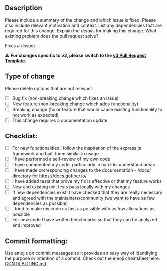 ## Description

Please include a summary of the change and which issue is fixed. Please also include relevant motivation and context. List any dependencies that are required for this change. 
Explain the *details* for making this change. What existing problem does the pull request solve?

Fixes # (issue)

:warning: **For changes specific to v3, please switch to the [v3 Pull Request Template](?template=v3-changes.md).**

## Type of change

Please delete options that are not relevant.

- [ ] Bug fix (non-breaking change which fixes an issue)
- [ ] New feature (non-breaking change which adds functionality)
- [ ] Breaking change (fix or feature that would cause existing functionality to not work as expected)
- [ ] This change requires a documentation update

## Checklist:

- [ ] For new functionalities I follow the inspiration of the express js framework and built them similar in usage
- [ ] I have performed a self-review of my own code
- [ ] I have commented my code, particularly in hard-to-understand areas
- [ ] I have made corresponding changes to the documentation - /docs/ directory for https://docs.gofiber.io/
- [ ] I have added tests that prove my fix is effective or that my feature works
- [ ] New and existing unit tests pass locally with my changes
- [ ] If new dependencies exist, I have checked that they are really necessary and agreed with the maintainers/community (we want to have as few dependencies as possible)
- [ ] I tried to make my code as fast as possible with as few allocations as possible
- [ ] For new code I have written benchmarks so that they can be analyzed and improved

## Commit formatting:

Use emojis on commit messages so it provides an easy way of identifying the purpose or intention of a commit. Check out the emoji cheatsheet here: [CONTRIBUTING.md](https://github.com/gofiber/fiber/blob/master/.github/CONTRIBUTING.md#pull-requests-or-commits)
